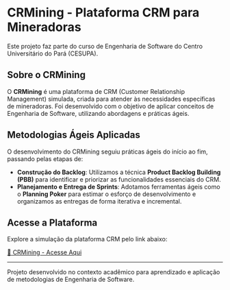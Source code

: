 # CRMining - Plataforma CRM para Mineradoras

Este projeto faz parte do curso de Engenharia de Software do Centro Universitário do Pará (CESUPA).

## Sobre o CRMining

O **CRMining** é uma plataforma de CRM (Customer Relationship Management) simulada, criada para atender às necessidades específicas de mineradoras. Foi desenvolvido com o objetivo de aplicar conceitos de Engenharia de Software, utilizando abordagens e práticas ágeis.

## Metodologias Ágeis Aplicadas

O desenvolvimento do CRMining seguiu práticas ágeis do início ao fim, passando pelas etapas de:

- **Construção do Backlog**: Utilizamos a técnica **Product Backlog Building (PBB)** para identificar e priorizar as funcionalidades essenciais do CRM.
- **Planejamento e Entrega de Sprints**: Adotamos ferramentas ágeis como o **Planning Poker** para estimar o esforço de desenvolvimento e organizamos as entregas de forma iterativa e incremental.

## Acesse a Plataforma

Explore a simulação da plataforma CRM pelo link abaixo:

[🔗 CRMining - Acesse Aqui](https://lucent-klepon-d62ace.netlify.app/indexcrm)

---

Projeto desenvolvido no contexto acadêmico para aprendizado e aplicação de metodologias de Engenharia de Software.
